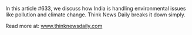 In this article #633, we discuss how India is handling environmental issues like pollution and climate change. Think News Daily breaks it down simply.

Read more at: www.thinknewsdaily.com